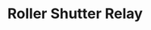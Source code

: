 ---
date_added: 2020-02-13
model: SCM-S1
vendor: Blaupunkt
title: Roller Shutter Relay
category: cover
supports: open/close
image: /assets/images/devices/Blaupunkt_SCM-S1.jpg
zigbeemodel: ['SCM-2_00.00.03.15', 'SCM-R_00.00.03.15TC', 'SCM_00.00.03.14TC', 'SCM_00.00.03.05TC']
compatible: [z2m]
mlink: https://www.blaupunkt.com/en/nc/products/home-security/alarm-system-accessories-saq/products/single/15132/
link: https://www.amazon.de/dp/B01JP7IJ2E
link2: https://www.amazon.com/Blaupunkt-Roller-Shutter-Security-Systems/dp/B01JP7IJ2E
link3: https://www.conrad.com/p/scm-s1-wireless-roller-shutter-relay-blaupunkt-q-serie-1542383
---